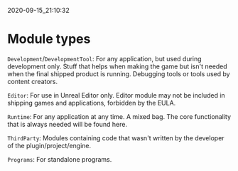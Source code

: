 2020-09-15_21:10:32

# Module types

`Development`/`DevelopmentTool`: For any application, but used during development only. Stuff that helps when making the game but isn't needed when the final shipped product is running. Debugging tools or tools used by content creators.

`Editor`: For use in Unreal Editor only. Editor module may not be included in shipping games and applications, forbidden by the EULA.

`Runtime`: For any application at any time. A mixed bag. The core functionality that is always needed will be found here.

`ThirdParty`: Modules containing code that wasn't written by the developer of the plugin/project/engine.

`Programs`: For standalone programs.
